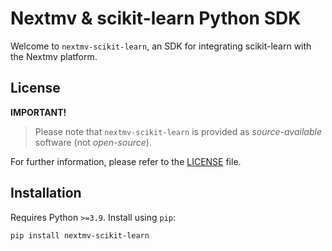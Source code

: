 # Nextmv & scikit-learn Python SDK

Welcome to `nextmv-scikit-learn`, an SDK for integrating scikit-learn with the
Nextmv platform.

## License

**IMPORTANT!**
> Please note that `nextmv-scikit-learn` is provided as _source-available_
> software (not _open-source_).

For further information, please refer to the [LICENSE](./LICENSE.md) file.

## Installation

Requires Python `>=3.9`. Install using `pip`:

```bash
pip install nextmv-scikit-learn
```
